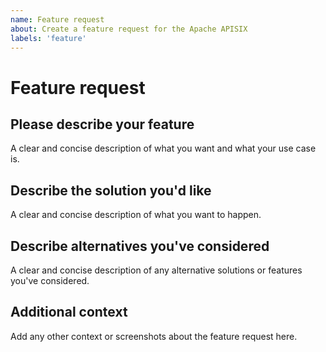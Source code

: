 ```yaml
---
name: Feature request
about: Create a feature request for the Apache APISIX
labels: 'feature'
---
```


# Feature request

## Please describe your feature

A clear and concise description of what you want and what your use case is.

## Describe the solution you'd like

A clear and concise description of what you want to happen.

## Describe alternatives you've considered

A clear and concise description of any alternative solutions or features you've considered.

## Additional context

Add any other context or screenshots about the feature request here.
